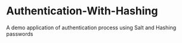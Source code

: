 # Authentication-With-Hashing

A demo application of authentication process using Salt and Hashing passwords
